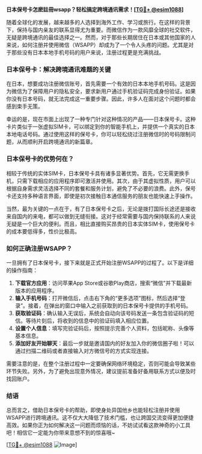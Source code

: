 **日本保号卡怎麽註冊wsapp？轻松搞定跨境通讯需求！[[TG💪+ @esim1088](https://t.me/s/esim1088)]**

随着全球化的发展，越来越多的人选择到海外工作、学习或旅行。在这样的背景下，保持与国内亲友的联系显得尤为重要。而微信作为一款风靡全球的社交软件，无疑是跨境通讯的最佳选择之一。然而，对于那些长期居住在日本或其他国家的人来说，如何注册并使用微信（WSAPP）却成为了一个令人头疼的问题。尤其是对于那些没有日本本地手机号码的用户来说，注册过程更是充满挑战。

### 日本保号卡：解决跨境通讯难题的关键

在日本，想要成功注册微信账号，首先需要一个有效的日本本地手机号码。这是因为微信为了保障用户的隐私安全，要求新用户通过手机验证码完成身份验证。如果你没有日本号码，就无法完成这一重要步骤。因此，许多人在面对这个问题时都会感到束手无策。

幸运的是，现在市面上出现了一种专门针对这种情况的产品——日本保号卡。这种卡片类似于一张虚拟SIM卡，可以绑定到你的智能手机上，并提供一个真实的日本本地电话号码。通过使用这样的保号卡，你可以轻松绕过注册微信时的号码限制问题，从而顺利开启跨境通讯的新篇章。

### 日本保号卡的优势何在？

相较于传统的实体SIM卡，日本保号卡具有诸多显著优势。首先，它无需更换手机，只需下载相应的应用程序即可激活并使用。其次，由于其虚拟性质，用户可以根据自身需求灵活选择不同的套餐和服务计划，避免了不必要的浪费。此外，保号卡还支持多种语言界面，即使是初次接触日本通信服务的朋友也能快速上手操作。

当然，最为关键的一点在于，有了日本保号卡之后，无论是拨打国际长途还是接收来自国内的来电，都可以做到无缝衔接。这对于经常需要与国内保持联系的人来说无疑是一个巨大的便利。而且，相比直接购买昂贵的日本实体SIM卡，使用保号卡的成本要低得多，性价比极高。

### 如何正确注册WSAPP？

一旦拥有了日本保号卡，接下来就是正式开始注册WSAPP的过程了。以下是详细的操作指南：

1. **下载官方应用**：访问苹果App Store或谷歌Play商店，搜索“微信”并下载最新版本的应用程序。
2. **输入手机号码**：打开微信后，点击右下角的“更多选项”图标，然后选择“登录”。接着，在弹出的窗口中输入之前获取到的日本保号卡提供的手机号码。
3. **获取验证码**：确认输入无误后，系统会自动向该号码发送一条包含验证码的短信。等待片刻后，将收到的信息中的验证码填入相应位置。
4. **设置个人信息**：填写完验证码后，按照提示完善个人资料，包括昵称、头像等基本信息。
5. **添加好友开始聊天**：最后一步就是邀请国内的好友加入你的微信圈子啦！可以通过扫描二维码或者直接输入对方微信号的方式实现连接。

需要注意的是，在整个注册过程中一定要确保网络环境稳定，否则可能会导致某些环节失败。另外，为了避免出现意外情况，建议提前准备好备用联系方式以便及时找回账户。

### 结语

总而言之，借助日本保号卡的帮助，即使身处异国他乡也能轻松注册并使用WSAPP进行跨境通讯。这不仅大大降低了技术门槛，也让跨国交流变得更加便捷高效。如果你正为如何解决这一问题而烦恼的话，不妨试试看这款神奇的小工具吧！相信它一定能为你带来意想不到的惊喜哦~

[[TG💪+ @esim1088](https://t.me/s/esim1088) ![Image](https://i.postimg.cc/4NQfJmqS/Snipaste-2025-05-13-00-14-12.png)]